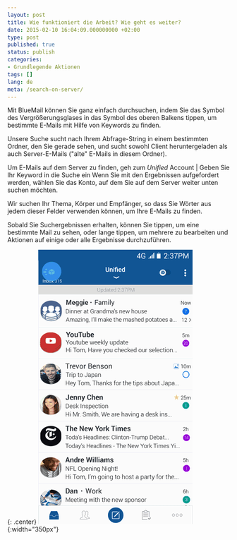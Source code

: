 ```yaml
---
layout: post
title: Wie funktioniert die Arbeit? Wie geht es weiter?
date: 2015-02-10 16:04:09.000000000 +02:00
type: post
published: true
status: publish
categories:
- Grundlegende Aktionen
tags: []
lang: de
meta: /search-on-server/
---
```


Mit BlueMail können Sie ganz einfach durchsuchen, indem Sie das Symbol des Vergrößerungsglases in das Symbol des oberen Balkens tippen, um bestimmte E-Mails mit Hilfe von Keywords zu finden.

Unsere Suche sucht nach Ihrem Abfrage-String in einem bestimmten Ordner, den Sie gerade sehen, und sucht sowohl Client heruntergeladen als auch Server-E-Mails ("alte" E-Mails in diesem Ordner).

Um E-Mails auf dem Server zu finden, geh zum *Unified* Account \| Geben Sie Ihr Keyword in die Suche ein Wenn Sie mit den Ergebnissen aufgefordert werden, wählen Sie das Konto, auf dem Sie auf dem Server weiter unten suchen möchten.

Wir suchen Ihr Thema, Körper und Empfänger, so dass Sie Wörter aus jedem dieser Felder verwenden können, um Ihre E-Mails zu finden.

Sobald Sie Suchergebnissen erhalten, können Sie tippen, um eine bestimmte Mail zu sehen, oder lange tippen, um mehrere zu bearbeiten und Aktionen auf einige oder alle Ergebnisse durchzuführen.

{: .center}
![Search](/assets/Search_BM.gif){:width="350px"}
